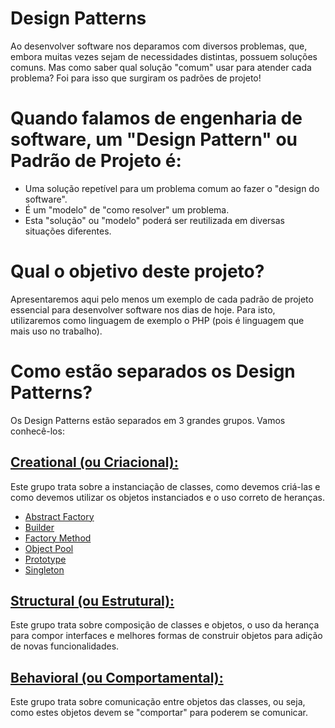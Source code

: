 # Design Patterns

Ao desenvolver software nos deparamos com diversos problemas, que, embora muitas vezes sejam de necessidades
distintas, possuem soluções comuns. Mas como saber qual solução "comum" usar para atender cada problema?
Foi para isso que surgiram os padrões de projeto!


# Quando falamos de engenharia de software, um "Design Pattern" ou Padrão de Projeto é:

* Uma solução repetível para um problema comum ao fazer o "design do software".
* É um "modelo" de "como resolver" um problema.
* Esta "solução" ou "modelo" poderá ser reutilizada em diversas situações diferentes.


# Qual o objetivo deste projeto?

Apresentaremos aqui pelo menos um exemplo de cada padrão de projeto essencial para desenvolver software nos dias de hoje.
Para isto, utilizaremos como linguagem de exemplo o PHP (pois é linguagem que mais uso no trabalho).

# Como estão separados os Design Patterns?

Os Design Patterns estão separados em 3 grandes grupos. Vamos conhecê-los:

## [Creational (ou Criacional):](src/GSoares/DesignPatterns/Creational)

Este grupo trata sobre a instanciação de classes, como devemos criá-las e como devemos utilizar os objetos instanciados e o uso correto de heranças.

* [Abstract Factory](src/GSoares/DesignPatterns/AbstractFactory)
* [Builder](src/GSoares/DesignPatterns/Builder)
* [Factory Method](src/GSoares/DesignPatterns/FactoryMethod)
* [Object Pool](src/GSoares/DesignPatterns/ObjectPool)
* [Prototype](src/GSoares/DesignPatterns/Prototype)
* [Singleton](src/GSoares/DesignPatterns/Singleton)

## [Structural (ou Estrutural):](src/GSoares/DesignPatterns/Strtuctural)

Este grupo trata sobre composição de classes e objetos, o uso da herança para compor interfaces e melhores formas de construir objetos para adição de novas funcionalidades.

## [Behavioral (ou Comportamental):](src/GSoares/DesignPatterns/Behavioral)

Este grupo trata sobre comunicação entre objetos das classes, ou seja, como estes objetos devem se "comportar" para poderem se comunicar.

